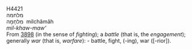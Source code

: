 <body>
  <p>H4421<br>  מלחמה  <br> מִלחָמָה  ‎  milchâmâh  <br><i>mil-khaw-maw‘ </i><br>From <a href="h3898.htm">3898</a> (in the sense of <i>fighting</i>); a <i>battle</i> (that is, the <i>engagement</i>); generally <i>war</i> (that is, <i>warfare</i>): - battle, fight, (-ing), war ([-rior]).<br></p>
 </body>